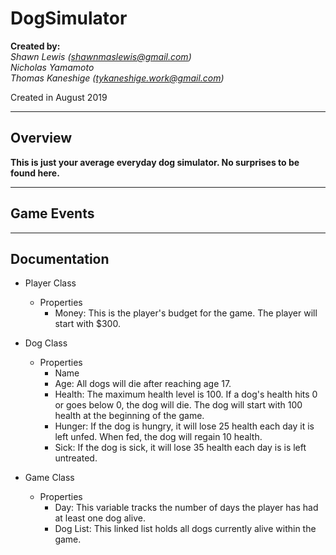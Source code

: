 # DogSimulator

**Created by:**</br>
*Shawn Lewis (shawnmaslewis@gmail.com)*</br>
*Nicholas Yamamoto*</br>
*Thomas Kaneshige (tykaneshige.work@gmail.com)*</br>

Created in August 2019

---

## Overview

**This is just your average everyday dog simulator. No surprises to be found here.**

---

## Game Events


---

## Documentation

* Player Class
  * Properties
    * Money: This is the player's budget for the game. The player will start with $300.

* Dog Class
  * Properties
    * Name
    * Age: All dogs will die after reaching age 17.
    * Health: The maximum health level is 100. If a dog's health hits 0 or goes below 0, the dog
    will die. The dog will start with 100 health at the beginning of the game.
    * Hunger: If the dog is hungry, it will lose 25 health each day it is left unfed. When fed,
    the dog will regain 10 health.
    * Sick: If the dog is sick, it will lose 35 health each day is is left untreated. 

* Game Class
  * Properties
    * Day: This variable tracks the number of days the player has had at least one dog alive.
    * Dog List: This linked list holds all dogs currently alive within the game.